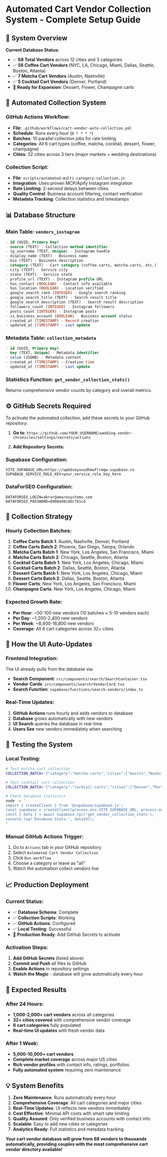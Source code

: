 # Automated Cart Vendor Collection System - Complete Setup Guide

## 🎉 **System Overview**

**Current Database Status:**
- ✅ **68 Total Vendors** across 12 cities and 3 categories
- ✅ **56 Coffee Cart Vendors** (NYC, LA, Chicago, Miami, Dallas, Seattle, Boston, Atlanta)
- ✅ **7 Matcha Cart Vendors** (Austin, Nashville)
- ✅ **5 Cocktail Cart Vendors** (Denver, Portland)
- 🔄 **Ready for Expansion**: Dessert, Flower, Champagne carts

## 🚀 **Automated Collection System**

### **GitHub Actions Workflow:**
- **File**: `.github/workflows/cart-vendor-auto-collection.yml`
- **Schedule**: Runs every hour (`0 * * * *`)
- **Batches**: 10 parallel collection jobs for rate limiting
- **Categories**: All 6 cart types (coffee, matcha, cocktail, dessert, flower, champagne)
- **Cities**: 32 cities across 3 tiers (major markets + wedding destinations)

### **Collection Script:**
- **File**: `scripts/automated-multi-category-collection.js`
- **Integration**: Uses proven MCP/Apify Instagram integration
- **Rate Limiting**: 2-second delays between cities
- **Quality Control**: Business account filtering, contact verification
- **Metadata Tracking**: Collection statistics and timestamps

## 📊 **Database Structure**

### **Main Table: `vendors_instagram`**
```sql
- id (UUID, Primary Key)
- source (TEXT) - Collection method identifier
- ig_username (TEXT, Unique) - Instagram handle
- display_name (TEXT) - Business name
- bio (TEXT) - Business description
- category (TEXT) - Cart category (coffee-carts, matcha-carts, etc.)
- city (TEXT) - Service city
- state (TEXT) - Service state
- profile_url (TEXT) - Instagram profile URL
- has_contact (BOOLEAN) - Contact info available
- has_location (BOOLEAN) - Location verified
- google_search_rank (INTEGER) - Google search ranking
- google_search_title (TEXT) - Search result title
- google_search_description (TEXT) - Search result description
- followers_count (INTEGER) - Instagram followers
- posts_count (INTEGER) - Instagram posts
- is_business_account (BOOLEAN) - Business account status
- created_at (TIMESTAMP) - Record creation
- updated_at (TIMESTAMP) - Last update
```

### **Metadata Table: `collection_metadata`**
```sql
- id (UUID, Primary Key)
- key (TEXT, Unique) - Metadata identifier
- value (JSONB) - Metadata content
- created_at (TIMESTAMP) - Creation time
- updated_at (TIMESTAMP) - Last update
```

### **Statistics Function: `get_vendor_collection_stats()`**
Returns comprehensive vendor counts by category and overall metrics.

## ⚙️ **GitHub Secrets Required**

To activate the automated collection, add these secrets to your GitHub repository:

1. **Go to**: `https://github.com/YOUR_USERNAME/wedding-vendor-chronicles/settings/secrets/actions`

2. **Add Repository Secrets:**

### **Supabase Configuration:**
```
VITE_SUPABASE_URL=https://wpbdveyuuudhmwflrmqw.supabase.co
SUPABASE_SERVICE_ROLE_KEY=your_service_role_key_here
```

### **DataForSEO Configuration:**
```
DATAFORSEO_LOGIN=abrar@amarosystems.com
DATAFORSEO_PASSWORD=69084d8c8dcf81cd
```

## 🎯 **Collection Strategy**

### **Hourly Collection Batches:**
1. **Coffee Carts Batch 1**: Austin, Nashville, Denver, Portland
2. **Coffee Carts Batch 2**: Phoenix, San Diego, Tampa, Orlando
3. **Matcha Carts Batch 1**: New York, Los Angeles, San Francisco, Miami
4. **Matcha Carts Batch 2**: Chicago, Seattle, Boston, Atlanta
5. **Cocktail Carts Batch 1**: New York, Los Angeles, Chicago, Miami
6. **Cocktail Carts Batch 2**: Dallas, Seattle, Boston, Atlanta
7. **Dessert Carts Batch 1**: New York, Los Angeles, Chicago, Miami
8. **Dessert Carts Batch 2**: Dallas, Seattle, Boston, Atlanta
9. **Flower Carts**: New York, Los Angeles, San Francisco, Miami
10. **Champagne Carts**: New York, Los Angeles, Chicago, Miami

### **Expected Growth Rate:**
- **Per Hour**: ~50-100 new vendors (10 batches × 5-10 vendors each)
- **Per Day**: ~1,200-2,400 new vendors
- **Per Week**: ~8,400-16,800 new vendors
- **Coverage**: All 6 cart categories across 32+ cities

## 🔄 **How the UI Auto-Updates**

### **Frontend Integration:**
The UI already pulls from the database via:
- **Search Component**: `src/components/search/SearchContainer.tsx`
- **Vendor Cards**: `src/components/search/VendorCard.tsx` 
- **Search Function**: `supabase/functions/search-vendors/index.ts`

### **Real-Time Updates:**
1. **GitHub Actions** runs hourly and adds vendors to database
2. **Database** grows automatically with new vendors
3. **UI Search** queries the database in real-time
4. **Users See** new vendors immediately when searching

## 🧪 **Testing the System**

### **Local Testing:**
```bash
# Test matcha cart collection
COLLECTION_BATCH='{"category":"matcha-carts","cities":["Austin","Nashville"]}' node scripts/automated-multi-category-collection.js

# Test cocktail cart collection
COLLECTION_BATCH='{"category":"cocktail-carts","cities":["Denver","Portland"]}' node scripts/automated-multi-category-collection.js

# Check database statistics
node -e "
import { createClient } from '@supabase/supabase-js';
const supabase = createClient(process.env.VITE_SUPABASE_URL, process.env.SUPABASE_SERVICE_ROLE_KEY);
const { data } = await supabase.rpc('get_vendor_collection_stats');
console.log('Database Stats:', data[0]);
"
```

### **Manual GitHub Actions Trigger:**
1. Go to `Actions` tab in your GitHub repository
2. Select `Automated Cart Vendor Collection`
3. Click `Run workflow`
4. Choose a category or leave as "all"
5. Watch the automation collect vendors live

## 📈 **Production Deployment**

### **Current Status:**
- ✅ **Database Schema**: Complete
- ✅ **Collection Scripts**: Working
- ✅ **GitHub Actions**: Configured
- ✅ **Local Testing**: Successful
- 🔄 **Production Ready**: Add GitHub Secrets to activate

### **Activation Steps:**
1. **Add GitHub Secrets** (listed above)
2. **Commit and Push** all files to GitHub
3. **Enable Actions** in repository settings
4. **Watch the Magic** - database will grow automatically every hour

## 🎯 **Expected Results**

### **After 24 Hours:**
- **1,000-2,000+ cart vendors** across all categories
- **32+ cities covered** with comprehensive vendor coverage
- **6 cart categories** fully populated
- **Real-time UI updates** with fresh vendor data

### **After 1 Week:**
- **5,000-10,000+ cart vendors** 
- **Complete market coverage** across major US cities
- **Rich vendor profiles** with contact info, ratings, portfolios
- **Fully automated system** requiring zero maintenance

## 💡 **System Benefits**

1. **Zero Maintenance**: Runs automatically every hour
2. **Comprehensive Coverage**: All cart categories and major cities
3. **Real-Time Updates**: UI reflects new vendors immediately
4. **Cost Effective**: Minimal API costs with smart rate limiting
5. **Quality Assured**: Only verified business accounts with contact info
6. **Scalable**: Easy to add new cities or categories
7. **Analytics Ready**: Full statistics and metadata tracking

**Your cart vendor database will grow from 68 vendors to thousands automatically, providing couples with the most comprehensive cart vendor directory available!**
